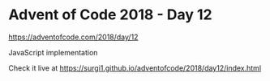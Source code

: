 # Advent of Code 2018 - Day 12

https://adventofcode.com/2018/day/12

JavaScript implementation

Check it live at https://surgi1.github.io/adventofcode/2018/day12/index.html